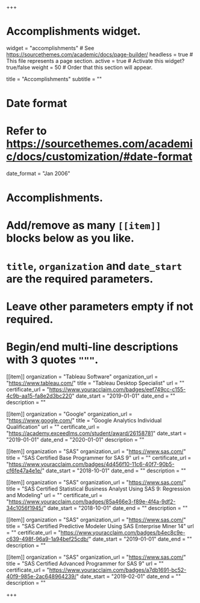 +++
# Accomplishments widget.
widget = "accomplishments"  # See https://sourcethemes.com/academic/docs/page-builder/
headless = true  # This file represents a page section.
active = true  # Activate this widget? true/false
weight = 50  # Order that this section will appear.

title = "Accomplishments"
subtitle = ""

# Date format
#   Refer to https://sourcethemes.com/academic/docs/customization/#date-format
date_format = "Jan 2006"

# Accomplishments.
#   Add/remove as many `[[item]]` blocks below as you like.
#   `title`, `organization` and `date_start` are the required parameters.
#   Leave other parameters empty if not required.
#   Begin/end multi-line descriptions with 3 quotes `"""`.

[[item]]
  organization = "Tableau Software"
  organization_url = "https://www.tableau.com/"
  title = "Tableau Desktop Specialist"
  url = ""
  certificate_url = "https://www.youracclaim.com/badges/eef749cc-c155-4c9b-aa15-fa8e2d3bc220"
  date_start = "2019-01-01"
  date_end = ""
  description = ""

[[item]]
  organization = "Google"
  organization_url = "https://www.google.com/"
  title = "Google Analytics Individual Qualification"
  url = ""
  certificate_url = "https://academy.exceedlms.com/student/award/26158781"
  date_start = "2019-01-01"
  date_end = "2020-01-01"
  description = ""

[[item]]
  organization = "SAS"
  organization_url = "https://www.sas.com/"
  title = "SAS Certified Base Programmer for SAS 9"
  url = ""
  certificate_url = "https://www.youracclaim.com/badges/4d456f10-11c6-40f7-90b5-cf6fe47a4e1e/"
  date_start = "2018-10-01"
  date_end = ""
  description = ""


[[item]]
  organization = "SAS"
  organization_url = "https://www.sas.com/"
  title = "SAS Certified Statistical Business Analyst Using SAS 9: Regression and Modeling"
  url = ""
  certificate_url = "https://www.youracclaim.com/badges/85a466e3-f89e-4f4a-9df2-34c1056f1945/"
  date_start = "2018-10-01"
  date_end = ""
  description = ""


[[item]]
  organization = "SAS"
  organization_url = "https://www.sas.com/"
  title = "SAS Certified Predictive Modeler Using SAS Enterprise Miner 14"
  url = ""
  certificate_url = "https://www.youracclaim.com/badges/b4ec8c9e-c639-498f-96a9-1a94bef25cdb/"
  date_start = "2019-01-01"
  date_end = ""
  description = ""

[[item]]
  organization = "SAS"
  organization_url = "https://www.sas.com/"
  title = "SAS Certified Advanced Programmer for SAS 9"
  url = ""
  certificate_url = "https://www.youracclaim.com/badges/a7db1691-bc52-40f9-985e-2ac648964239/"
  date_start = "2019-02-01"
  date_end = ""
  description = ""


+++
